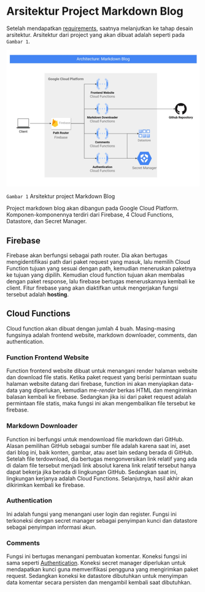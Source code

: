 # Arsitektur Project Markdown Blog

Setelah mendapatkan [requirements](0004-rancangan-project-markdown-blog.md), saatnya melanjutkan ke tahap desain arsitektur. Arsitektur dari project yang akan dibuat adalah seperti pada `Gambar 1`.

![Arsitektur Markdown Blog](assets/0006/arsitektur-markdown-blog.webp)

`Gambar 1` Arsitektur project Markdown Blog

Project markdown blog akan dibangun pada Google Cloud Platform. Komponen-komponennya terdiri dari Firebase, 4 Cloud Functions, Datastore, dan Secret Manager.

## Firebase

Firebase akan berfungsi sebagai path router. Dia akan bertugas mengidentifikasi path dari paket request yang masuk, lalu memilih Cloud Function tujuan yang sesuai dengan path, kemudian meneruskan paketnya ke tujuan yang dipilih. Kemudian cloud function tujuan akan membalas dengan paket response, lalu firebase bertugas meneruskannya kembali ke client. Fitur firebase yang akan diaktifkan untuk mengerjakan fungsi tersebut adalah **hosting**.

## Cloud Functions

Cloud function akan dibuat dengan jumlah 4 buah. Masing-masing fungsinya adalah frontend website, markdown downloader, comments, dan authentication.

### Function Frontend Website

Function frontend website dibuat untuk menangani render halaman website dan download file statis. Ketika paket request yang berisi permintaan suatu halaman website datang dari firebase, function ini akan menyiapkan data-data yang diperlukan, kemudian me-*render* berkas HTML dan mengirimkan balasan kembali ke firebase. Sedangkan jika isi dari paket request adalah permintaan file statis, maka fungsi ini akan mengembalikan file tersebut ke firebase.

### Markdown Downloader

Function ini berfungsi untuk mendownload file markdown dari GitHub. Alasan pemilihan GitHub sebagai sumber file adalah karena saat ini, aset dari blog ini, baik konten, gambar, atau aset lain sedang berada di GitHub. Setelah file terdownload, dia bertugas mengonversikan link relatif yang ada di dalam file tersebut menjadi link absolut karena link relatif tersebut hanya dapat bekerja jika berada di lingkungan GitHub. Sedangkan saat ini, lingkungan kerjanya adalah Cloud Functions. Selanjutnya, hasil akhir akan dikirimkan kembali ke firebase.

### Authentication

Ini adalah fungsi yang menangani user login dan register. Fungsi ini terkoneksi dengan secret manager sebagai penyimpan kunci dan datastore sebagai penyimpan informasi akun.

### Comments

Fungsi ini bertugas menangani pembuatan komentar. Koneksi fungsi ini sama seperti [Authentication](#authentication). Koneksi secret manager diperlukan untuk mendapatkan kunci guna memverifikasi pengguna yang mengirimkan paket request. Sedangkan koneksi ke datastore dibutuhkan untuk menyimpan data komentar secara persisten dan mengambil kembali saat dibutuhkan.